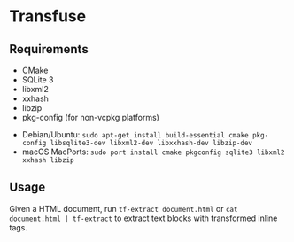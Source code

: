 # Transfuse

## Requirements
- CMake
- SQLite 3
- libxml2
- xxhash
- libzip
- pkg-config (for non-vcpkg platforms)

* Debian/Ubuntu: `sudo apt-get install build-essential cmake pkg-config libsqlite3-dev libxml2-dev libxxhash-dev libzip-dev`
* macOS MacPorts: `sudo port install cmake pkgconfig sqlite3 libxml2 xxhash libzip`

## Usage
Given a HTML document, run `tf-extract document.html` or `cat document.html | tf-extract` to extract text blocks with transformed inline tags.
